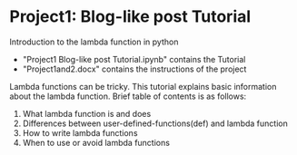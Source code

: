 # Project1: Blog-like post Tutorial

Introduction to the lambda function in python
- "Project1 Blog-like post Tutorial.ipynb" contains the Tutorial
- "Project1and2.docx" contains the instructions of the project

Lambda functions can be tricky. This tutorial explains basic information about the lambda function.
Brief table of contents is as follows:

  1. What lambda function is and does
  2. Differences between user-defined-functions(def) and lambda function
  3. How to write lambda functions
  4. When to use or avoid lambda functions

